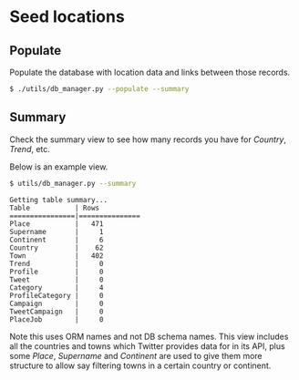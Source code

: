# Seed locations

## Populate

Populate the database with location data and links between those records.

```bash
$ ./utils/db_manager.py --populate --summary
```

## Summary

Check the summary view to see how many records you have for _Country_, _Trend_, etc.

Below is an example view.


```bash
$ utils/db_manager.py --summary
```
```
Getting table summary...
Table           | Rows
================|===============
Place           |   471
Supername       |     1
Continent       |     6
Country         |    62
Town            |   402
Trend           |     0
Profile         |     0
Tweet           |     0
Category        |     4
ProfileCategory |     0
Campaign        |     0
TweetCampaign   |     0
PlaceJob        |     0
```

Note this uses ORM names and not DB schema names. This view includes all the countries and towns which Twitter provides data for in its API, plus some _Place_, _Supername_ and _Continent_ are used to give them more structure to allow say filtering towns in a certain country or continent.
